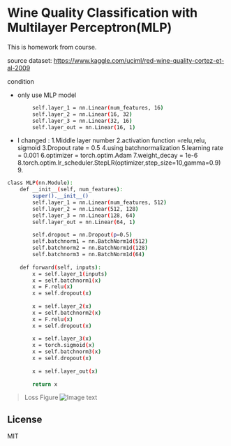 # Wine Quality Classification with Multilayer Perceptron(MLP)
This is homework from course.

source dataset: https://www.kaggle.com/uciml/red-wine-quality-cortez-et-al-2009

condition
- only use MLP model
```sh
        self.layer_1 = nn.Linear(num_features, 16)  
        self.layer_2 = nn.Linear(16, 32)  
        self.layer_3 = nn.Linear(32, 16)  
        self.layer_out = nn.Linear(16, 1)  
```
- I changed  :
    1.Middle layer number
    2.activation function =relu,relu, sigmoid
    3.Dropout rate = 0.5
    4.using batchnormalization
    5.learning rate = 0.001
    6.optimizer = torch.optim.Adam
    7.weight_decay = 1e-6
    8.torch.optim.lr_scheduler.StepLR(optimizer,step_size=10,gamma=0.9)
    9.
```sh
class MLP(nn.Module):
    def __init__(self, num_features):
        super().__init__()
        self.layer_1 = nn.Linear(num_features, 512) 
        self.layer_2 = nn.Linear(512, 128)  
        self.layer_3 = nn.Linear(128, 64)  
        self.layer_out = nn.Linear(64, 1)  
        
        self.dropout = nn.Dropout(p=0.5)
        self.batchnorm1 = nn.BatchNorm1d(512)
        self.batchnorm2 = nn.BatchNorm1d(128)
        self.batchnorm3 = nn.BatchNorm1d(64)
        
    def forward(self, inputs):
        x = self.layer_1(inputs)
        x = self.batchnorm1(x)
        x = F.relu(x)
        x = self.dropout(x)
        
        x = self.layer_2(x)
        x = self.batchnorm2(x)
        x = F.relu(x)
        x = self.dropout(x)
        
        x = self.layer_3(x)
        x = torch.sigmoid(x)
        x = self.batchnorm3(x)
        x = self.dropout(x)
        
        x = self.layer_out(x)
        
        return x
```    

>Loss Figure
![Image text](https://github.com/Leozyc-waseda/DeepLearning_Course_Homework/loss_figure)

## License

MIT

